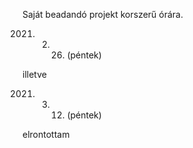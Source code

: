 Saját beadandó projekt korszerű órára.

2021. 02. 26. (péntek)

illetve 

2021. 03. 12. (péntek)

elrontottam

